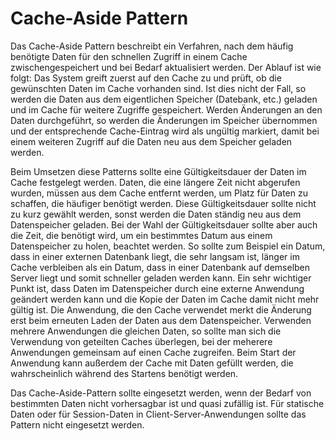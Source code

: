 # Cache-Aside Pattern

Das Cache-Aside Pattern beschreibt ein Verfahren, nach dem häufig benötigte Daten für den schnellen Zugriff in einem Cache
zwischengespeichert und bei Bedarf aktualisiert werden.
Der Ablauf ist wie folgt: Das System greift zuerst auf den Cache zu und prüft, ob die gewünschten Daten im Cache vorhanden
sind. Ist dies nicht der Fall, so werden die Daten aus dem eigentlichen Speicher (Datebank, etc.) geladen und im Cache für
weitere Zugriffe gespeichert.
Werden Änderungen an den Daten durchgeführt, so werden die Änderungen im Speicher übernommen und der entsprechende Cache-Eintrag
wird als ungültig markiert, damit bei einem weiteren Zugriff auf die Daten neu aus dem Speicher geladen werden.

Beim Umsetzen diese Patterns sollte eine Gültigkeitsdauer der Daten im Cache festgelegt werden. Daten, die eine längere Zeit
nicht abgerufen wurden, müssen aus dem Cache entfernt werden, um Platz für Daten zu schaffen, die häufiger benötigt werden.
Diese Gültigkeitsdauer sollte nicht zu kurz gewählt werden, sonst werden die Daten ständig neu aus dem Datenspeicher geladen.
Bei der Wahl der Gültigkeitsdauer sollte aber auch die Zeit, die benötigt wird, um ein bestimmtes Datum aus einem Datenspeicher
zu holen, beachtet werden. So sollte zum Beispiel ein Datum, dass in einer externen Datenbank liegt, die sehr langsam ist, länger
im Cache verbleiben als ein Datum, dass in einer Datenbank auf demselben Server liegt und somit schneller geladen werden kann.
Ein sehr wichtiger Punkt ist, dass Daten im Datenspeicher durch eine externe Anwendung geändert werden kann und die Kopie
der Daten im Cache damit nicht mehr gültig ist. Die Anwendung, die den Cache verwendet merkt die Änderung erst beim erneuten Laden
der Daten aus dem Datenspeicher.
Verwenden mehrere Anwendungen die gleichen Daten, so sollte man sich die Verwendung von geteilten Caches überlegen, bei der
meherere Anwendungen gemeinsam auf einen Cache zugreifen. Beim Start der Anwendung kann außerdem der Cache mit Daten
gefüllt werden, die wahrscheinlich während des Startens benötigt werden.

Das Cache-Aside-Pattern sollte eingesetzt werden, wenn der Bedarf von bestimmten Daten nicht vorhersagbar ist und quasi
zufällig ist.
Für statische Daten oder für Session-Daten in Client-Server-Anwendungen sollte das Pattern nicht eingesetzt werden.
